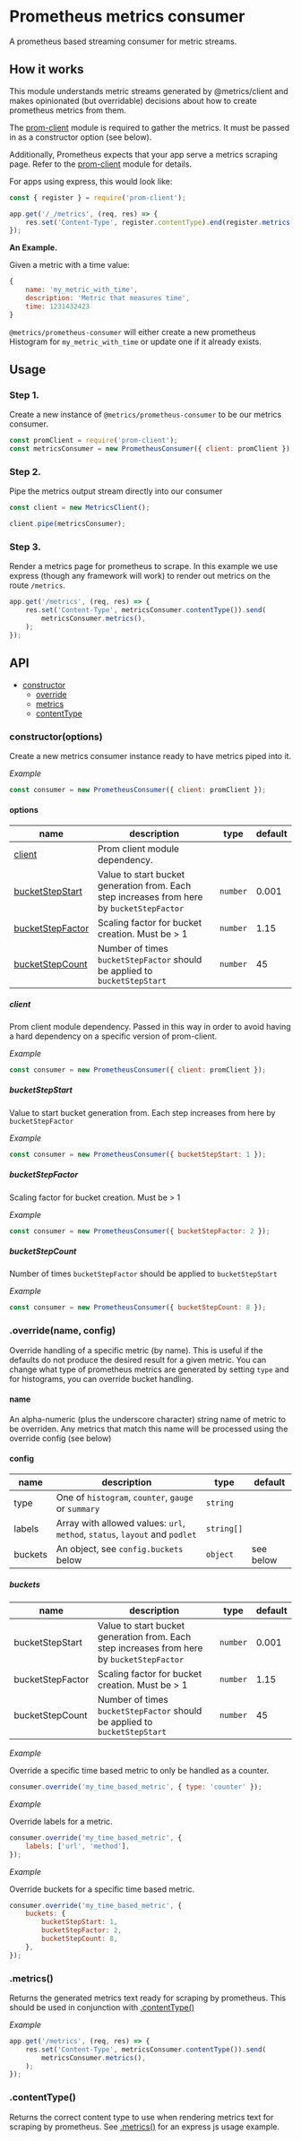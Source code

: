 # Prometheus metrics consumer

A prometheus based streaming consumer for metric streams.

## How it works

This module understands metric streams generated by @metrics/client and makes
opinionated (but overridable) decisions about how to create prometheus metrics from
them.

The [prom-client](https://github.com/siimon/prom-client) module is required to gather the metrics. It must
be passed in as a constructor option (see below).

Additionally, Prometheus expects that your app serve a metrics scraping page.
Refer to the [prom-client](https://github.com/siimon/prom-client) module for details.

For apps using express, this would look like:

```js
const { register } = require('prom-client');

app.get('/_/metrics', (req, res) => {
    res.set('Content-Type', register.contentType).end(register.metrics());
});
```

**An Example.**

Given a metric with a time value:

```js
{
    name: 'my_metric_with_time',
    description: 'Metric that measures time',
    time: 1231432423
}
```

`@metrics/prometheus-consumer` will either create a new prometheus Histogram for
`my_metric_with_time` or update one if it already exists.

## Usage

### Step 1.

Create a new instance of `@metrics/prometheus-consumer` to be our metrics consumer.

```js
const promClient = require('prom-client');
const metricsConsumer = new PrometheusConsumer({ client: promClient });
```

### Step 2.

Pipe the metrics output stream directly into our consumer

```js
const client = new MetricsClient();

client.pipe(metricsConsumer);
```

### Step 3.

Render a metrics page for prometheus to scrape.
In this example we use express (though any framework will work) to render out metrics on the route `/metrics`.

```js
app.get('/metrics', (req, res) => {
    res.set('Content-Type', metricsConsumer.contentType()).send(
        metricsConsumer.metrics(),
    );
});
```

## API

-   [constructor](#constructoroptions)
    -   [override](#overridenameconfig)
    -   [metrics](#metrics)
    -   [contentType](#contenttype)

### constructor(options)

Create a new metrics consumer instance ready to have metrics piped into it.

_Example_

```js
const consumer = new PrometheusConsumer({ client: promClient });
```

#### options

| name                                  | description                                                                                | type     | default |
| ------------------------------------- | ------------------------------------------------------------------------------------------ | -------- | ------- |
| [client](#client)                     | Prom client module dependency.                                                             |
| [bucketStepStart](#bucketstepstart)   | Value to start bucket generation from. Each step increases from here by `bucketStepFactor` | `number` | 0.001   |
| [bucketStepFactor](#bucketstepfactor) | Scaling factor for bucket creation. Must be > 1                                            | `number` | 1.15    |
| [bucketStepCount](#bucketstepcount)   | Number of times `bucketStepFactor` should be applied to `bucketStepStart`                  | `number` | 45      |

##### client

Prom client module dependency. Passed in this way in order to avoid having a hard dependency on a specific version of prom-client.

_Example_

```js
const consumer = new PrometheusConsumer({ client: promClient });
```

##### bucketStepStart

Value to start bucket generation from. Each step increases from here by `bucketStepFactor`

_Example_

```js
const consumer = new PrometheusConsumer({ bucketStepStart: 1 });
```

##### bucketStepFactor

Scaling factor for bucket creation. Must be > 1

_Example_

```js
const consumer = new PrometheusConsumer({ bucketStepFactor: 2 });
```

##### bucketStepCount

Number of times `bucketStepFactor` should be applied to `bucketStepStart`

_Example_

```js
const consumer = new PrometheusConsumer({ bucketStepCount: 8 });
```

### .override(name, config)

Override handling of a specific metric (by name). This is useful if the defaults
do not produce the desired result for a given metric. You can change what type
of prometheus metrics are generated by setting `type` and for histograms, you
can override bucket handling.

#### name

An alpha-numeric (plus the underscore character) string name of metric to be
overriden. Any metrics that match this name will be processed using the override
config (see below)

#### config

| name    | description                                                                 | type       | default   |
| ------- | --------------------------------------------------------------------------- | ---------- | --------- |
| type    | One of `histogram`, `counter`, `gauge` or `summary`                         | `string`   |           |
| labels  | Array with allowed values: `url`, `method`, `status`, `layout` and `podlet` | `string[]` |           |
| buckets | An object, see `config.buckets` below                                       | `object`   | see below |

##### buckets

| name             | description                                                                                | type     | default |
| ---------------- | ------------------------------------------------------------------------------------------ | -------- | ------- |
| bucketStepStart  | Value to start bucket generation from. Each step increases from here by `bucketStepFactor` | `number` | 0.001   |
| bucketStepFactor | Scaling factor for bucket creation. Must be > 1                                            | `number` | 1.15    |
| bucketStepCount  | Number of times `bucketStepFactor` should be applied to `bucketStepStart`                  | `number` | 45      |

_Example_

Override a specific time based metric to only be handled as a counter.

```js
consumer.override('my_time_based_metric', { type: 'counter' });
```

_Example_

Override labels for a metric.

```js
consumer.override('my_time_based_metric', {
    labels: ['url', 'method'],
});
```

_Example_

Override buckets for a specific time based metric.

```js
consumer.override('my_time_based_metric', {
    buckets: {
        bucketStepStart: 1,
        bucketStepFactor: 2,
        bucketStepCount: 8,
    },
});
```

### .metrics()

Returns the generated metrics text ready for scraping by prometheus. This should be used in conjunction with [.contentType()](#contenttype)

_Example_

```js
app.get('/metrics', (req, res) => {
    res.set('Content-Type', metricsConsumer.contentType()).send(
        metricsConsumer.metrics(),
    );
});
```

### .contentType()

Returns the correct content type to use when rendering metrics text for scraping by prometheus. See [.metrics()](#metrics) for an express js usage example.
